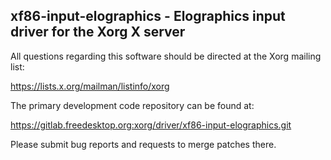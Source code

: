 xf86-input-elographics - Elographics input driver for the Xorg X server
-----------------------------------------------------------------------

All questions regarding this software should be directed at the
Xorg mailing list:

  https://lists.x.org/mailman/listinfo/xorg

The primary development code repository can be found at:

  https://gitlab.freedesktop.org:xorg/driver/xf86-input-elographics.git

Please submit bug reports and requests to merge patches there.

